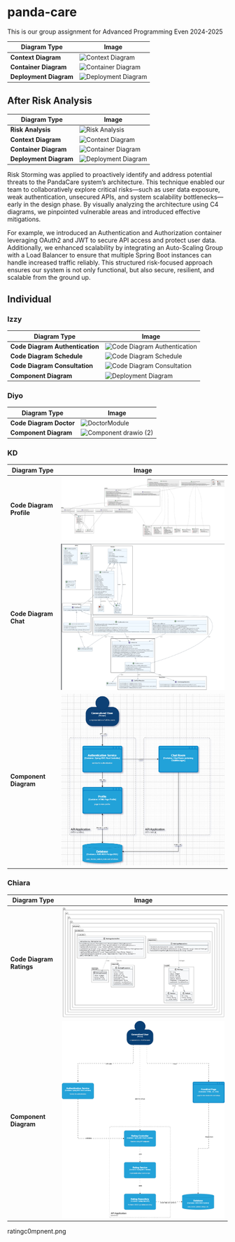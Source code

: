# panda-care
This is our group assignment for Advanced Programming Even 2024-2025

| Diagram Type       | Image |
|--------------------|-------|
| **Context Diagram** | ![Context Diagram](https://github.com/user-attachments/assets/db252af0-c1c9-4283-ad4c-c313fc5d8f97) |
| **Container Diagram** | ![Container Diagram](https://github.com/user-attachments/assets/4cb460e0-a88f-434c-b6a1-91b400009d74) |
| **Deployment Diagram** | ![Deployment Diagram](https://github.com/user-attachments/assets/9640d173-cd5f-40cd-8623-b5a76016088b) |


## After Risk Analysis

| Diagram Type         | Image |
|----------------------|-------|
| **Risk Analysis**     | ![Risk Analysis](https://github.com/user-attachments/assets/10b07f03-6c7f-4310-a0bf-9147c63d16e2) |
| **Context Diagram**   | ![Context Diagram](https://github.com/user-attachments/assets/d5174433-0136-4db6-b09e-b4b5b4c1a2af) |
| **Container Diagram** | ![Container Diagram](https://github.com/user-attachments/assets/d138b673-8816-40f4-af87-53b97c2fddcc) |
| **Deployment Diagram**| ![Deployment Diagram](https://github.com/user-attachments/assets/a3066898-bd23-4d2b-a180-dc9888ea9537) |

Risk Storming was applied to proactively identify and address potential threats to the PandaCare system’s architecture. This technique enabled our team to collaboratively explore critical risks—such as user data exposure, weak authentication, unsecured APIs, and system scalability bottlenecks—early in the design phase. By visually analyzing the architecture using C4 diagrams, we pinpointed vulnerable areas and introduced effective mitigations.

For example, we introduced an Authentication and Authorization container leveraging OAuth2 and JWT to secure API access and protect user data. Additionally, we enhanced scalability by integrating an Auto-Scaling Group with a Load Balancer to ensure that multiple Spring Boot instances can handle increased traffic reliably. This structured risk-focused approach ensures our system is not only functional, but also secure, resilient, and scalable from the ground up.


## Individual
### Izzy
| Diagram Type         | Image |
|----------------------|-------|
| **Code Diagram Authentication**     | ![Code Diagram Authentication](https://github.com/user-attachments/assets/6388d09f-430d-4d98-8df4-a325e981e16c) |
| **Code Diagram Schedule**   | ![Code Diagram Schedule](https://github.com/user-attachments/assets/f8c2ea01-cd98-48a4-9952-1215b598205e)|
| **Code Diagram Consultation** | ![Code Diagram Consultation](https://github.com/user-attachments/assets/7c57efa8-0d90-49bd-9ea8-71c9f083f6d1)|
| **Component Diagram**| ![Deployment Diagram](https://github.com/user-attachments/assets/179719dc-c1ed-4883-b0fc-497173562af2)|

### Diyo
| Diagram Type         | Image |
|----------------------|-------|
| **Code Diagram Doctor**     | ![DoctorModule](https://github.com/user-attachments/assets/b3fac4cc-4bab-4407-b39a-600276ba166c)|
| **Component Diagram**| ![Component drawio (2)](https://github.com/user-attachments/assets/36e02684-2b87-4e71-9044-460aedad488f)|


### KD
| Diagram Type         | Image |
|----------------------|-------|
| **Code Diagram Profile** |  ![alt text](profile.png)  |
| **Code Diagram Chat**     |  ![alt text](chat.png)  |
| **Component Diagram**| ![alt text](codedia.png)  |

### Chiara
| Diagram Type         | Image |
|----------------------|-------|
| **Code Diagram Ratings** |  ![alt text](ratingc0dediagram.jpg)  |
| **Component Diagram**| ![alt text](ratingc0mpnent.png)  |

ratingc0mpnent.png



